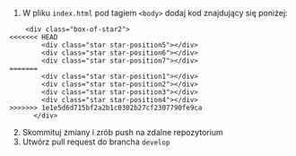 1. W pliku `index.html` pod tagiem `<body>` dodaj kod znajdujący się poniżej:
```
    <div class="box-of-star2">
<<<<<<< HEAD
        <div class="star star-position5"></div>
        <div class="star star-position6"></div>
        <div class="star star-position7"></div>
=======
        <div class="star star-position1"></div>
        <div class="star star-position2"></div>
        <div class="star star-position3"></div>
        <div class="star star-position4"></div>
>>>>>>> 1e1e5d6d715bf2a2b1c0302b27cf2307790fe9ca
      </div>
```

2. Skommituj zmiany i zrób push na zdalne repozytorium
3. Utwórz pull request do brancha `develop`
